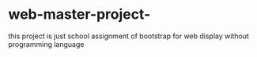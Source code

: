 # web-master-project-

this project is just school assignment of bootstrap for web display without programming language
